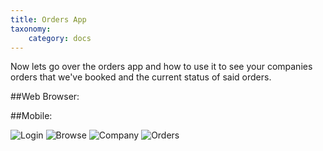 ```yaml
---
title: Orders App
taxonomy:
    category: docs
---
```


Now lets go over the orders app and how to use it to see your companies orders that we've booked and the current status of said orders.

##Web Browser:


##Mobile:

![Login](../../user/assets/Login.png)
![Browse](../../user/assets/Browse.png)
![Company](../../user/assets/Company.png)
![Orders](../../user/assets/Orders.png)
